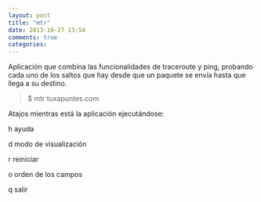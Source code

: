 ```yaml
---
layout: post
title: "mtr"
date: 2013-10-27 13:54
comments: true
categories: 
---
```

Aplicación que combina las funcionalidades de traceroute y ping, probando cada uno de los saltos que hay desde que un paquete se envía hasta que llega a su destino. 

>$ mtr tuxapuntes.com 

Atajos mientras está la aplicación ejecutándose: 

h ayuda 

d modo de visualización 

r reiniciar 

o orden de los campos 

q salir

